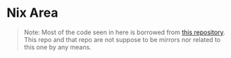# Nix Area

> Note: Most of the code seen in here is borrowed from [this repository](https://github.com/Nebulaworks/nix-garage). This repo and that repo are not suppose to be mirrors nor related to this one by any means.